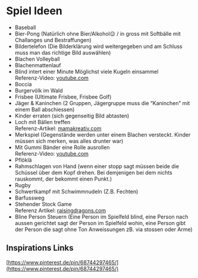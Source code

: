 # Spiel Ideen

- Baseball
- Bier-Pong (Natürlich ohne Bier/Alkohol😉 / in gross mit Softbälle mit Challanges und Bestraffungen)
- Bildertelefon (Die Bilderklärung wird weitergegeben und am Schluss muss man das richtige Bild auswählen)
- Blachen Volleyball
- Blachenmattenlauf
- Blind intert einer Minute Möglichst viele Kugeln einsammel <br>
  Referenz-Video: [youtube.com](https://youtu.be/ehPugxlo_oY?t=435)
- Boccia
- Burgervölk im Wald
- Frisbee (Ultimate Frisbee, Frisbee Golf)
- Jäger & Kaninchen (2 Gruppen, Jägergruppe muss die “Kaninchen” mit einem Ball abschiessen)
- Kinder erraten (sich gegenseitig Bild abtasten)
- Loch mit Bällen treffen <br>
  Referenz-Artikel: [mamakreativ.com](https://mamakreativ.com/bunte-sommerparty-fuer-kinder-10-schnelle-und-einfache-ideen/)
- Merkspiel (Gegenstände werden unter einem Blachen versteckt. Kinder müssen sich merken, was alles drunter war)
- Mit Gummi Bänder eine Rolle ausrollen <br>
  Referenz-Video: [youtube.com](https://youtu.be/ehPugxlo_oY?t=406)
- Pflöklä
- Rahmschlagen von Hand (wenn einer stopp sagt müssen beide die Schüssel über dem Kopf drehen. Bei demjenigen bei dem nichts rauskommt, der bekommt einen Punkt.)
- Rugby
- Schwertkampf mit Schwimmnudeln (Z.B. Fechten)
- Barfussweg
- Stehender Stock Game <br>
  Referenz Artikel: [raisingdragons.com](https://www.raisingdragons.com/standing-pool-noodle-game/)
- Bline Person Steuern (Eine Person im Spielfeld blind, eine Person nach aussen gerichtet sagt der Person im Spielfeld wohin, eine Person gibt der Person die sagt ohne Ton Anweissungen zB. via stossen oder Arme)

## Inspirations Links
[https://www.pinterest.de/pin/68744297465/](https://www.pinterest.de/pin/68744297465/)